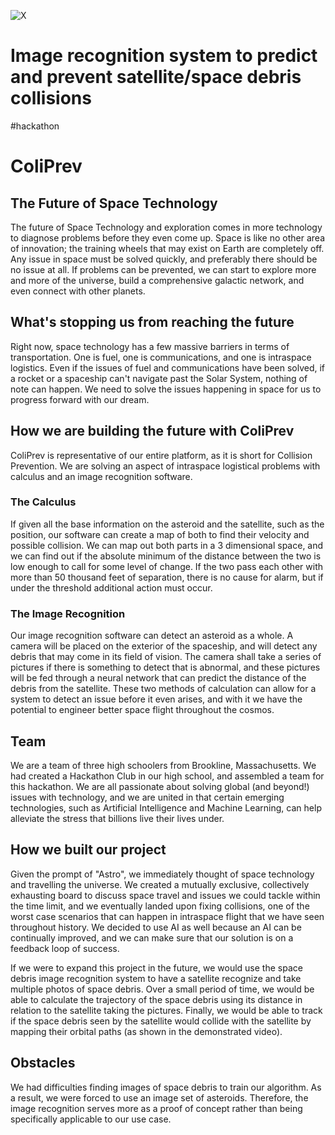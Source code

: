 ![X](https://user-images.githubusercontent.com/81655538/142739854-d19369cd-04ce-4bee-b3db-b2846635fb4b.png)

# Image recognition system to predict and prevent satellite/space debris collisions
#hackathon

# ColiPrev

## The Future of Space Technology
The future of Space Technology and exploration comes in more technology to diagnose problems before they even come up. Space is like no other area of innovation; the training wheels that may exist on Earth are completely off. Any issue in space must be solved quickly, and preferably there should be no issue at all. If problems can be prevented, we can start to explore more and more of the universe, build a comprehensive galactic network, and even connect with other planets.

## What's stopping us from reaching the future
Right now, space technology has a few massive barriers in terms of transportation. One is fuel, one is communications, and one is intraspace logistics. Even if the issues of fuel and communications have been solved, if a rocket or a spaceship can't navigate past the Solar System, nothing of note can happen. We need to solve the issues happening in space for us to progress forward with our dream.

## How we are building the future with ColiPrev
ColiPrev is representative of our entire platform, as it is short for Collision Prevention. We are solving an aspect of intraspace logistical problems with calculus and an image recognition software. 

### The Calculus
If given all the base information on the asteroid and the satellite, such as the position, our software can create a map of both to find their velocity and possible collision. We can map out both parts in a 3 dimensional space, and we can find out if the absolute minimum of the distance between the two is low enough to call for some level of change. If the two pass each other with more than 50 thousand feet of separation, there is no cause for alarm, but if under the threshold additional action must occur. 

### The Image Recognition
Our image recognition software can detect an asteroid as a whole. A camera will be placed on the exterior of the spaceship, and will detect any debris that may come in its field of vision. The camera shall take a series of pictures if there is something to detect that is abnormal, and these pictures will be fed through a neural network that can predict the distance of the debris from the satellite. These two methods of calculation can allow for a system to detect an issue before it even arises, and with it we have the potential to engineer better space flight throughout the cosmos.

## Team
We are a team of three high schoolers from Brookline, Massachusetts. We had created a Hackathon Club in our high school, and assembled a team for this hackathon. We are all passionate about solving global (and beyond!) issues with technology, and we are united in that certain emerging technologies, such as Artificial Intelligence and Machine Learning, can help alleviate the stress that billions live their lives under.

## How we built our project
Given the prompt of "Astro", we immediately thought of space technology and travelling the universe. We created a mutually exclusive, collectively exhausting board to discuss space travel and issues we could tackle within the time limit, and we eventually landed upon fixing collisions, one of the worst case scenarios that can happen in intraspace flight that we have seen throughout history. We decided to use AI as well because an AI can be continually improved, and we can make sure that our solution is on a feedback loop of success. 

If we were to expand this project in the future, we would use the space debris image recognition system to have a satellite recognize and take multiple photos of space debris. Over a small period of time, we would be able to calculate the trajectory of the space debris using its distance in relation to the satellite taking the pictures. Finally, we would be able to track if the space debris seen by the satellite would collide with the satellite by mapping their orbital paths (as shown in the demonstrated video).

## Obstacles
We had difficulties finding images of space debris to train our algorithm. As a result, we were forced to use an image set of asteroids. Therefore, the image recognition serves more as a proof of concept rather than being specifically applicable to our use case.
